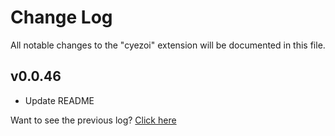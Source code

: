 # Change Log

All notable changes to the "cyezoi" extension will be documented in this file.

## v0.0.46

- Update README

Want to see the previous log? [Click here](https://github.com/CYEZOI/cyezoi-helper/commits/main/CHANGELOG.md)
